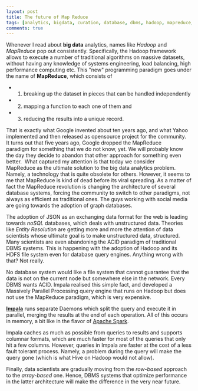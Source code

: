 ```yaml
---
layout: post
title: The future of Map Reduce
tags: [analytics, bigdata, curation, database, dbms, hadoop, mapreduce, nlp]
comments: true
---
```


Whenever I read about **big data** analytics, names like *Hadoop* and *MapReduce*
pop out consistently. Specifically, the Hadoop framework allows to execute a
number of traditional algorithms on massive datasets, without having any
knowledge of systems engineering, load balancing, high performance computing
etc. 
This "new" programming paradigm goes under the name of **MapReduce**,
which consists of 
- 1) breaking up the dataset in pieces that can be handled
independently 
- 2) mapping a function to each one of them and 
- 3) reducing the results into a unique record.  

That is exactly what Google invented about ten years ago, and what Yahoo implemented and 
then released as opensource project for the community. 
It turns out that five years ago, Google dropped the MapReduce paradigm for something 
that we do not know, yet. We will probably know the day they decide to abandon that other 
approach for something even better. 
What captured my attention is that today we consider MapReduce as the
ultimate solution to the big data analytics problem. Namely, a technology that
is quite obsolete for others. 
However, it seems to me that MapReduce is kind
of dead before its viral spreading. As a matter of fact the MapReduce
revolution is changing the architecture of several database systems, forcing
the community to switch to other paradigms, not always as efficient as
traditional ones. The guys working with social media are going towards the
adoption of graph databases. 

The adoption of JSON as an exchanging data format
for the web is leading towards *noSQL* databases, which deals with unstructured
data. Theories like *Entity Resolution* are getting more and more the attention
of data scientists whose ultimate goal is to make unstructured data,
structured. Many scientists are even abandoning the ACID paradigm of
traditional DBMS systems. This is happening with the adoption of Hadoop and
its HDFS file system even for database query engines. 
Anything wrong with that? Not really. 

No database system would like a file system that cannot
guarantee that the data is not on the current node but somewhere else in the
network. Every DBMS wants ACID. Impala realised this simple fact, and
developed a Massively Parallel Processing query engine that runs on Hadoop but
does not use the MapReduce paradigm, which is very expensive.

**[Impala](http://www.cloudera.com/content/cloudera/en/products-and-services/cdh/impala.html)** 
runs separate Daemons which split the query and execute it in parallel, merging the results at the end of each operation. 
All of this occurs in memory, a bit like in the flavor of [Apache Spark](http://spark.apache.org/). 

Impala caches as much as possible from queries to results and supports columnar formats, which are much faster for
most of the queries that only hit a few columns. However, queries in Impala
are faster at the cost of a less fault tolerant process. Namely, a problem
during the query will make the query gone (which is what Hive on Hadoop would
not allow). 

Finally, data scientists are gradually moving from the _row-based_ approach to the _array-based_ one. 
Hence, DBMS systems that optimize performance in the latter architecture will make the difference in
the very near future.




